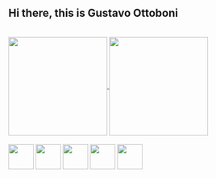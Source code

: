 ## Hi there, this is Gustavo Ottoboni 

<div style="display: inline-block"><br>
  <a href="https://github.com/ottoguz">
    <img align="center" height="196em" src="https://github-readme-stats.vercel.app/api/?username=ottoguz&show_icons=true&theme=github_dark&include_all_commits=true&repo=Awax-project" />
  </a>
  <a href="https://github.com/ottoguz">
    <img align="center" height="196em" margin-top="20px" src="https://github-readme-stats.vercel.app/api/top-langs/?username=ottoguz&layout=compact&langs_count=16&theme=github_dark" />
  </a>
</div>    

<div><br>
  <img align="center" height="50px" src="https://cdn.jsdelivr.net/gh/devicons/devicon/icons/html5/html5-plain-wordmark.svg" />
  <img align="center" height="50px" src="https://cdn.jsdelivr.net/gh/devicons/devicon/icons/css3/css3-plain-wordmark.svg" />
  <img align="center" height="50px" src="https://cdn.jsdelivr.net/gh/devicons/devicon/icons/javascript/javascript-plain.svg" />
  <img align="center" height="50px" src="https://cdn.jsdelivr.net/gh/devicons/devicon/icons/python/python-original-wordmark.svg" />
  <img align="center" height="50px" src="https://cdn.jsdelivr.net/gh/devicons/devicon/icons/jupyter/jupyter-original-wordmark.svg" />      
</div>          
          




